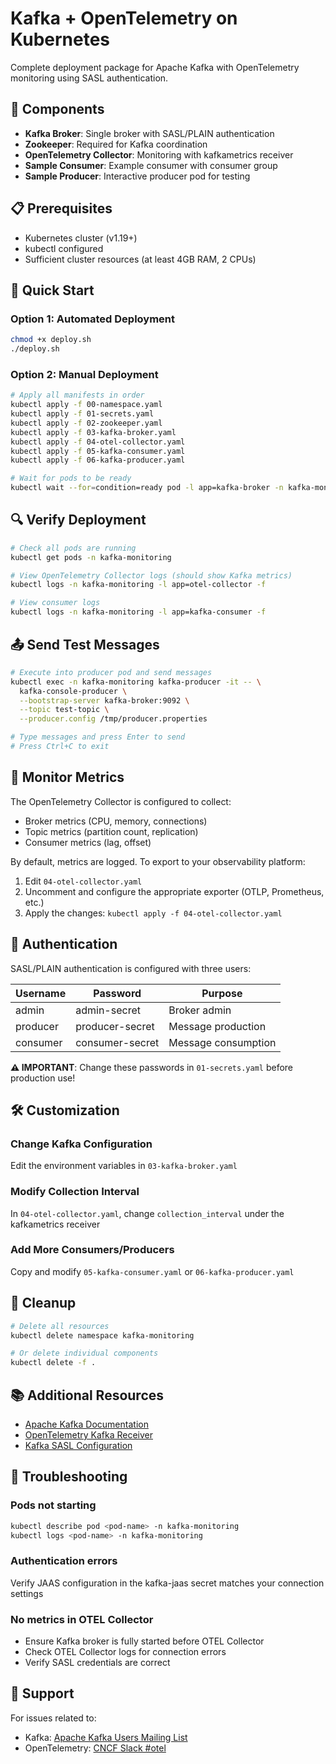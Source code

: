 # Kafka + OpenTelemetry on Kubernetes

Complete deployment package for Apache Kafka with OpenTelemetry monitoring using SASL authentication.

## 🎯 Components

- **Kafka Broker**: Single broker with SASL/PLAIN authentication
- **Zookeeper**: Required for Kafka coordination
- **OpenTelemetry Collector**: Monitoring with kafkametrics receiver
- **Sample Consumer**: Example consumer with consumer group
- **Sample Producer**: Interactive producer pod for testing

## 📋 Prerequisites

- Kubernetes cluster (v1.19+)
- kubectl configured
- Sufficient cluster resources (at least 4GB RAM, 2 CPUs)

## 🚀 Quick Start

### Option 1: Automated Deployment
```bash
chmod +x deploy.sh
./deploy.sh
```

### Option 2: Manual Deployment
```bash
# Apply all manifests in order
kubectl apply -f 00-namespace.yaml
kubectl apply -f 01-secrets.yaml
kubectl apply -f 02-zookeeper.yaml
kubectl apply -f 03-kafka-broker.yaml
kubectl apply -f 04-otel-collector.yaml
kubectl apply -f 05-kafka-consumer.yaml
kubectl apply -f 06-kafka-producer.yaml

# Wait for pods to be ready
kubectl wait --for=condition=ready pod -l app=kafka-broker -n kafka-monitoring --timeout=120s
```

## 🔍 Verify Deployment

```bash
# Check all pods are running
kubectl get pods -n kafka-monitoring

# View OpenTelemetry Collector logs (should show Kafka metrics)
kubectl logs -n kafka-monitoring -l app=otel-collector -f

# View consumer logs
kubectl logs -n kafka-monitoring -l app=kafka-consumer -f
```

## 📤 Send Test Messages

```bash
# Execute into producer pod and send messages
kubectl exec -n kafka-monitoring kafka-producer -it -- \
  kafka-console-producer \
  --bootstrap-server kafka-broker:9092 \
  --topic test-topic \
  --producer.config /tmp/producer.properties

# Type messages and press Enter to send
# Press Ctrl+C to exit
```

## 👀 Monitor Metrics

The OpenTelemetry Collector is configured to collect:
- Broker metrics (CPU, memory, connections)
- Topic metrics (partition count, replication)
- Consumer metrics (lag, offset)

By default, metrics are logged. To export to your observability platform:

1. Edit `04-otel-collector.yaml`
2. Uncomment and configure the appropriate exporter (OTLP, Prometheus, etc.)
3. Apply the changes: `kubectl apply -f 04-otel-collector.yaml`

## 🔐 Authentication

SASL/PLAIN authentication is configured with three users:

| Username | Password | Purpose |
|----------|----------|---------|
| admin | admin-secret | Broker admin |
| producer | producer-secret | Message production |
| consumer | consumer-secret | Message consumption |

**⚠️ IMPORTANT**: Change these passwords in `01-secrets.yaml` before production use!

## 🛠️ Customization

### Change Kafka Configuration
Edit the environment variables in `03-kafka-broker.yaml`

### Modify Collection Interval
In `04-otel-collector.yaml`, change `collection_interval` under the kafkametrics receiver

### Add More Consumers/Producers
Copy and modify `05-kafka-consumer.yaml` or `06-kafka-producer.yaml`

## 🧹 Cleanup

```bash
# Delete all resources
kubectl delete namespace kafka-monitoring

# Or delete individual components
kubectl delete -f .
```

## 📚 Additional Resources

- [Apache Kafka Documentation](https://kafka.apache.org/documentation/)
- [OpenTelemetry Kafka Receiver](https://github.com/open-telemetry/opentelemetry-collector-contrib/tree/main/receiver/kafkametricsreceiver)
- [Kafka SASL Configuration](https://kafka.apache.org/documentation/#security_sasl)

## 🐛 Troubleshooting

### Pods not starting
```bash
kubectl describe pod <pod-name> -n kafka-monitoring
kubectl logs <pod-name> -n kafka-monitoring
```

### Authentication errors
Verify JAAS configuration in the kafka-jaas secret matches your connection settings

### No metrics in OTEL Collector
- Ensure Kafka broker is fully started before OTEL Collector
- Check OTEL Collector logs for connection errors
- Verify SASL credentials are correct

## 📧 Support

For issues related to:
- Kafka: [Apache Kafka Users Mailing List](https://kafka.apache.org/contact)
- OpenTelemetry: [CNCF Slack #otel](https://cloud-native.slack.com/)
